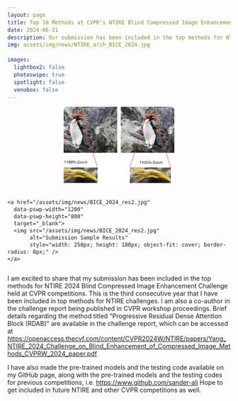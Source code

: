 ```yaml
---
layout: page
title: Top 10 Methods at CVPR's NTIRE Blind Compressed Image Enhancement Challenge
date: 2024-06-21
description: Our submission has been included in the top methods for NTIRE 2024 Blind Compressed Image Enhancement Challenge held at CVPR competitions.
img: assets/img/news/NTIRE_arch_BICE_2024.jpg

images:
  lightbox2: false
  photoswipe: true
  spotlight: false
  venobox: false
---
```


<div style="display: flex; justify-content: center; align-items: center;">
  <div class="pswp-gallery pswp-gallery--single-column" id="gallery--news" style="display: flex; gap: 10px; flex-wrap: wrap; justify-content: center;">
    <a href="/assets/img/news/BICE_2024_res1.jpg"
      data-pswp-width="1200"
      data-pswp-height="800"
      target="_blank">
      <img src="/assets/img/news/BICE_2024_res1.jpg" 
           alt="Submission Sample Results" 
           style="width: 250px; height: 180px; object-fit: cover; border-radius: 8px;" />
    </a>

	<a href="/assets/img/news/BICE_2024_res2.jpg"
      data-pswp-width="1200"
      data-pswp-height="800"
      target="_blank">
      <img src="/assets/img/news/BICE_2024_res2.jpg" 
           alt="Submission Sample Results" 
           style="width: 250px; height: 180px; object-fit: cover; border-radius: 8px;" />
    </a>
    
  </div>
</div>

I am excited to share that my submission has been included in the top methods for NTIRE 2024 Blind Compressed Image Enhancement Challenge held at CVPR competitions. This is the third consecutive year that I have been included in top methods for NTIRE challenges. I am also a co-author in the challenge report being published in CVPR workshop proceedings. Brief details regarding the method titled "Progressive Residual Dense Attention Block (RDAB)" are available in the challenge report, which can be accessed at https://openaccess.thecvf.com/content/CVPR2024W/NTIRE/papers/Yang_NTIRE_2024_Challenge_on_Blind_Enhancement_of_Compressed_Image_Methods_CVPRW_2024_paper.pdf

I have also made the pre-trained models and the testing code available on my GitHub page, along with the pre-trained models and the testing codes for previous competitions, i.e. https://www.github.com/sander-ali
Hope to get included in future NTIRE and other CVPR competitions as well. 